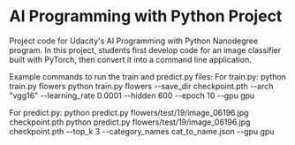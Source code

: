 # AI Programming with Python Project

Project code for Udacity's AI Programming with Python Nanodegree program. In this project, students first develop code for an image classifier built with PyTorch, then convert it into a command line application.

Example commands to run the train and predict.py files:
For train.py:
python train.py flowers
python train.py flowers --save_dir checkpoint.pth --arch "vgg16" --learning_rate 0.0001 --hidden 600 --epoch 10 --gpu gpu

For predict.py:
python predict.py flowers/test/19/image_06196.jpg checkpoint.pth
python predict.py flowers/test/19/image_06196.jpg checkpoint.pth --top_k 3 --category_names cat_to_name.json --gpu gpu
